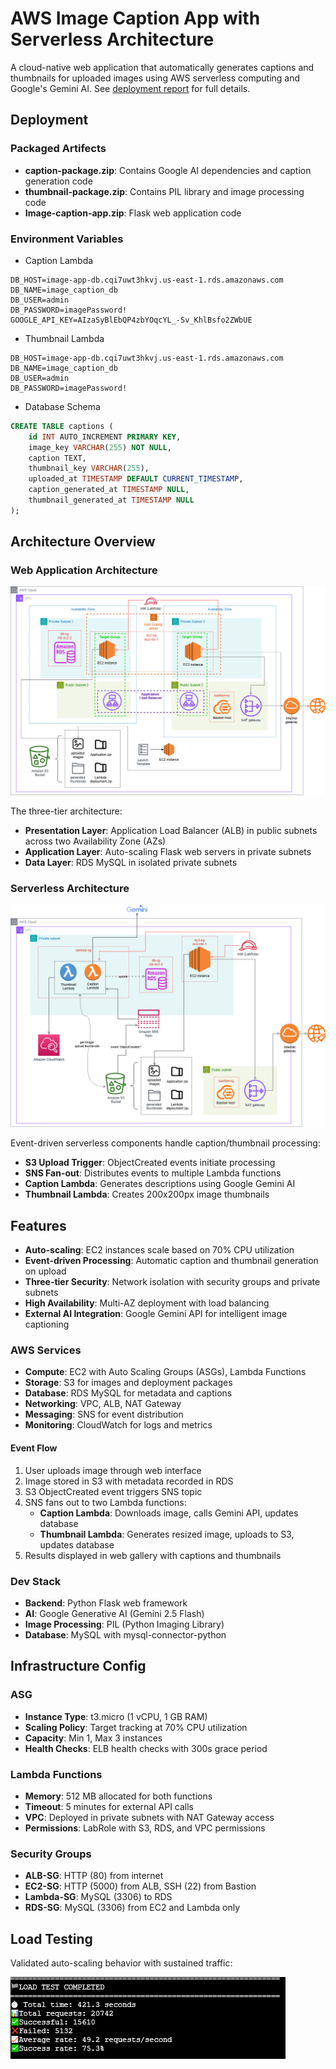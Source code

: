 # AWS Image Caption App with Serverless Architecture

A cloud-native web application that automatically generates captions and thumbnails for uploaded images using AWS serverless computing and Google's Gemini AI. See [deployment report](deployment%20report.pdf) for full details.

## Deployment

### Packaged Artifects

- **caption-package.zip**: Contains Google AI dependencies and caption generation code
- **thumbnail-package.zip**: Contains PIL library and image processing code
- **Image-caption-app.zip**: Flask web application code

### Environment Variables

- Caption Lambda
```
DB_HOST=image-app-db.cqi7uwt3hkvj.us-east-1.rds.amazonaws.com
DB_NAME=image_caption_db
DB_USER=admin
DB_PASSWORD=imagePassword!
GOOGLE_API_KEY=AIzaSyBlEbQP4zbYOqcYL_-Sv_KhlBsfo2ZWbUE
```

- Thumbnail Lambda
```
DB_HOST=image-app-db.cqi7uwt3hkvj.us-east-1.rds.amazonaws.com
DB_NAME=image_caption_db
DB_USER=admin
DB_PASSWORD=imagePassword!
```

- Database Schema
```sql
CREATE TABLE captions (
    id INT AUTO_INCREMENT PRIMARY KEY,
    image_key VARCHAR(255) NOT NULL,
    caption TEXT,
    thumbnail_key VARCHAR(255),
    uploaded_at TIMESTAMP DEFAULT CURRENT_TIMESTAMP,
    caption_generated_at TIMESTAMP NULL,
    thumbnail_generated_at TIMESTAMP NULL
);
```


## Architecture Overview

### Web Application Architecture
![Web Application Architecture](app.drawio.png)

The three-tier architecture:
- **Presentation Layer**: Application Load Balancer (ALB) in public subnets across two Availability Zone (AZs)
- **Application Layer**: Auto-scaling Flask web servers in private subnets
- **Data Layer**: RDS MySQL in isolated private subnets

### Serverless Architecture
![Serverless Architecture](serverless.drawio.png)

Event-driven serverless components handle caption/thumbnail processing:
- **S3 Upload Trigger**: ObjectCreated events initiate processing
- **SNS Fan-out**: Distributes events to multiple Lambda functions
- **Caption Lambda**: Generates descriptions using Google Gemini AI
- **Thumbnail Lambda**: Creates 200x200px image thumbnails

## Features

- **Auto-scaling**: EC2 instances scale based on 70% CPU utilization
- **Event-driven Processing**: Automatic caption and thumbnail generation on upload
- **Three-tier Security**: Network isolation with security groups and private subnets
- **High Availability**: Multi-AZ deployment with load balancing
- **External AI Integration**: Google Gemini API for intelligent image captioning

### AWS Services
- **Compute**: EC2 with Auto Scaling Groups (ASGs), Lambda Functions
- **Storage**: S3 for images and deployment packages
- **Database**: RDS MySQL for metadata and captions
- **Networking**: VPC, ALB, NAT Gateway
- **Messaging**: SNS for event distribution
- **Monitoring**: CloudWatch for logs and metrics

#### Event Flow

1. User uploads image through web interface
2. Image stored in S3 with metadata recorded in RDS
3. S3 ObjectCreated event triggers SNS topic
4. SNS fans out to two Lambda functions:
   - **Caption Lambda**: Downloads image, calls Gemini API, updates database
   - **Thumbnail Lambda**: Generates resized image, uploads to S3, updates database
5. Results displayed in web gallery with captions and thumbnails

### Dev Stack
- **Backend**: Python Flask web framework
- **AI**: Google Generative AI (Gemini 2.5 Flash)
- **Image Processing**: PIL (Python Imaging Library)
- **Database**: MySQL with mysql-connector-python


## Infrastructure Config

### ASG
- **Instance Type**: t3.micro (1 vCPU, 1 GB RAM)
- **Scaling Policy**: Target tracking at 70% CPU utilization
- **Capacity**: Min 1, Max 3 instances
- **Health Checks**: ELB health checks with 300s grace period

### Lambda Functions
- **Memory**: 512 MB allocated for both functions
- **Timeout**: 5 minutes for external API calls
- **VPC**: Deployed in private subnets with NAT Gateway access
- **Permissions**: LabRole with S3, RDS, and VPC permissions

### Security Groups
- **ALB-SG**: HTTP (80) from internet
- **EC2-SG**: HTTP (5000) from ALB, SSH (22) from Bastion
- **Lambda-SG**: MySQL (3306) to RDS
- **RDS-SG**: MySQL (3306) from EC2 and Lambda only

## Load Testing

Validated auto-scaling behavior with sustained traffic:

![Load Test](loadtest.png)


